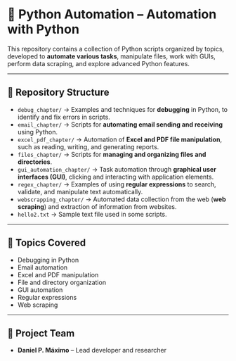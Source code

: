 # 🤖 Python Automation – Automation with Python

This repository contains a collection of Python scripts organized by topics, developed to **automate various tasks**, manipulate files, work with GUIs, perform data scraping, and explore advanced Python features.

---

## 📂 Repository Structure

* `debug_chapter/` → Examples and techniques for **debugging** in Python, to identify and fix errors in scripts.  
* `email_chapter/` → Scripts for **automating email sending and receiving** using Python.  
* `excel_pdf_chapter/` → Automation of **Excel and PDF file manipulation**, such as reading, writing, and generating reports.  
* `files_chapter/` → Scripts for **managing and organizing files and directories**.  
* `gui_automation_chapter/` → Task automation through **graphical user interfaces (GUI)**, clicking and interacting with application elements.  
* `regex_chapter/` → Examples of using **regular expressions** to search, validate, and manipulate text automatically.  
* `webscrapping_chapter/` → Automated data collection from the web (**web scraping**) and extraction of information from websites.  
* `hello2.txt` → Sample text file used in some scripts.  

---

## 🧠 Topics Covered

* Debugging in Python  
* Email automation  
* Excel and PDF manipulation  
* File and directory organization  
* GUI automation  
* Regular expressions  
* Web scraping  

---

## 👥 Project Team

* **Daniel P. Máximo** – Lead developer and researcher
